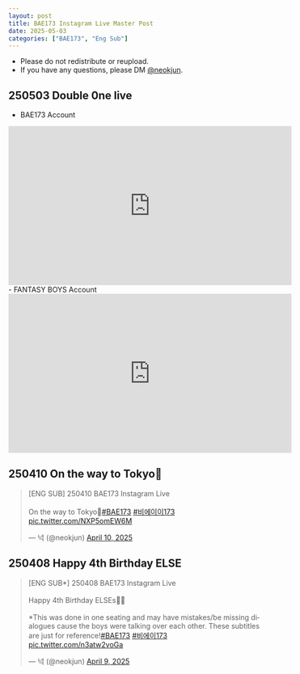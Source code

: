 ```yaml
---
layout: post
title: BAE173 Instagram Live Master Post
date: 2025-05-03
categories: ["BAE173", "Eng Sub"]
---
```


- Please do not redistribute or reupload.
- If you have any questions, please DM [@neokjun](https://x.com/neokjun).

## 250503 Double 0ne live
- BAE173 Account
<iframe width="560" height="315" src="https://www.youtube.com/embed/hZPVxKKdioI?si=A1xs8CjL7v0BMMN3" title="YouTube video player" frameborder="0" allow="accelerometer; autoplay; clipboard-write; encrypted-media; gyroscope; picture-in-picture; web-share" referrerpolicy="strict-origin-when-cross-origin" allowfullscreen></iframe>
- FANTASY BOYS Account
<iframe width="560" height="315" src="https://www.youtube.com/embed/-cThqlrfZGI?si=UXKGSJXKupiNG4cI" title="YouTube video player" frameborder="0" allow="accelerometer; autoplay; clipboard-write; encrypted-media; gyroscope; picture-in-picture; web-share" referrerpolicy="strict-origin-when-cross-origin" allowfullscreen></iframe>

## 250410 On the way to Tokyo🚄
<blockquote class="twitter-tweet"><p lang="en" dir="ltr">[ENG SUB] 250410 BAE173 Instagram Live<br><br>On the way to Tokyo🚄<a href="https://twitter.com/hashtag/BAE173?src=hash&amp;ref_src=twsrc%5Etfw">#BAE173</a> <a href="https://twitter.com/hashtag/%EB%B9%84%EC%97%90%EC%9D%B4%EC%9D%B4173?src=hash&amp;ref_src=twsrc%5Etfw">#비에이이173</a> <a href="https://t.co/NXP5omEW6M">pic.twitter.com/NXP5omEW6M</a></p>&mdash; 넉 (@neokjun) <a href="https://twitter.com/neokjun/status/1910307347660001544?ref_src=twsrc%5Etfw">April 10, 2025</a></blockquote> <script async src="https://platform.twitter.com/widgets.js" charset="utf-8"></script>

## 250408 Happy 4th Birthday ELSE
<blockquote class="twitter-tweet"><p lang="en" dir="ltr">[ENG SUB*] 250408 BAE173 Instagram Live<br><br>Happy 4th Birthday ELSEs🥳🎉<br><br>*This was done in one seating and may have mistakes/be missing dialogues cause the boys were talking over each other. These subtitles are just for reference!<a href="https://twitter.com/hashtag/BAE173?src=hash&amp;ref_src=twsrc%5Etfw">#BAE173</a> <a href="https://twitter.com/hashtag/%EB%B9%84%EC%97%90%EC%9D%B4173?src=hash&amp;ref_src=twsrc%5Etfw">#비에이173</a> <a href="https://t.co/n3atw2voGa">pic.twitter.com/n3atw2voGa</a></p>&mdash; 넉 (@neokjun) <a href="https://twitter.com/neokjun/status/1909950016808185982?ref_src=twsrc%5Etfw">April 9, 2025</a></blockquote> <script async src="https://platform.twitter.com/widgets.js" charset="utf-8"></script>
